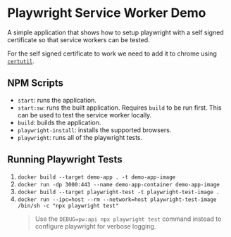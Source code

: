 # Playwright Service Worker Demo

A simple application that shows how to setup playwright with a self signed certificate so that service workers can be tested.

For the self signed certificate to work we need to add it to chrome using [`certutil`](https://chromium.googlesource.com/chromium/src.git/+/master/docs/linux/cert_management.md).

## NPM Scripts

- `start`: runs the application.
- `start:sw`: runs the built application. Requires `build` to be run first. This can be used to test the service worker locally.
- `build`: builds the application.
- `playwright-install`: installs the supported browsers.
- `playwright`: runs all of the playwright tests.

## Running Playwright Tests

1. `docker build --target demo-app . -t demo-app-image`
1. `docker run -dp 3000:443 --name demo-app-container demo-app-image`
1. `docker build --target playwright-test -t playwright-test-image .`
1. `docker run --ipc=host --rm --network=host playwright-test-image /bin/sh -c "npx playwright test"`
    > Use the `DEBUG=pw:api npx playwright test` command instead to configure playwright for verbose logging.